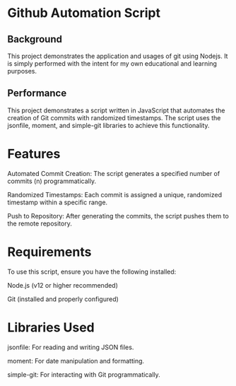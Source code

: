 # Github Automation Script
## Background
This project demonstrates the application and usages of git using Nodejs. It is simply performed with the intent for my own educational and learning purposes. 
## Performance
This project demonstrates a script written in JavaScript that automates the creation of Git commits with randomized timestamps. The script uses the jsonfile, moment, and simple-git libraries to achieve this functionality.

# Features

Automated Commit Creation: The script generates a specified number of commits (n) programmatically.

Randomized Timestamps: Each commit is assigned a unique, randomized timestamp within a specific range.

Push to Repository: After generating the commits, the script pushes them to the remote repository.

# Requirements

To use this script, ensure you have the following installed:

Node.js (v12 or higher recommended)

Git (installed and properly configured)

# Libraries Used

jsonfile: For reading and writing JSON files.

moment: For date manipulation and formatting.

simple-git: For interacting with Git programmatically.

